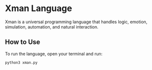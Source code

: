 # Xman Language

Xman is a universal programming language that handles logic, emotion, simulation, automation, and natural interaction.

## How to Use

To run the language, open your terminal and run:

```bash
python3 xman.py
